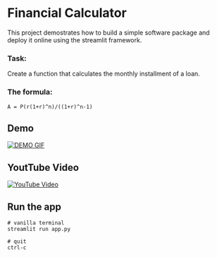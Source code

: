 # Financial Calculator

This project demostrates how to build a simple software package and deploy it online using the streamlit framework.

### Task:
Create a function that calculates the monthly installment of a loan.

### The formula:

`A = P(r(1+r)^n)/((1+r)^n-1)`



## Demo
[![DEMO GIF](https://github.com/precisep/Loan-Installment-Calculator/blob/main/assests/demo_final.gif)](https://precisep-loan-installment-calculator-main-b8y5wp.streamlit.app/)

## YoutTube Video
[![YouTube Video](https://img.youtube.com/vi/UqH6KWoLrW8/0.jpg)](https://youtu.be/UqH6KWoLrW8)


## Run the app
```
# vanilla terminal
streamlit run app.py

# quit
ctrl-c
```